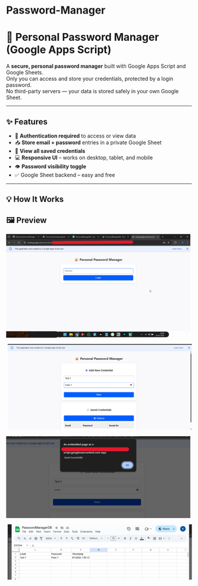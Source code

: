 # Password-Manager

# 🔐 Personal Password Manager (Google Apps Script)

A **secure, personal password manager** built with Google Apps Script and Google Sheets.  
Only you can access and store your credentials, protected by a login password.  
No third-party servers — your data is stored safely in your own Google Sheet.

---

## ✨ Features

- 🔐 **Authentication required** to access or view data
- 📥 **Store email + password** entries in a private Google Sheet
- 📄 **View all saved credentials**
- 💻 **Responsive UI** – works on desktop, tablet, and mobile
- 👁️ **Password visibility toggle**
- ✅ Google Sheet backend – easy and free

---

## 💡 How It Works
## 🖼️ Preview

<p align="left">
  <img src="working/1.png" alt="Password Manager Preview" width="500"/>
</p>
<p align="right">
  <img src="working/2.png" alt="Password Manager Preview" width="500"/>
</p>
<p align="left">
  <img src="working/3.png" alt="Password Manager Preview" width="500"/>
</p>
<p align="right">
  <img src="working/4.png" alt="Password Manager Preview" width="500"/>
</p>


